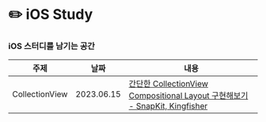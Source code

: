 # ✏️ iOS Study
### iOS 스터디를 남기는 공간
|주제|날짜|내용|
|------|---|---|
|CollectionView|2023.06.15|[간단한 CollectionView Compositional Layout 구현해보기 - SnapKit, Kingfisher]()|

